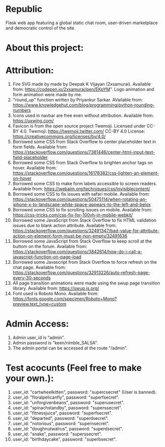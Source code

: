 # Republic
Flask web app featuring a global static chat room, user-driven marketplace and democratic control of the site.

# About this project:

# Attribution:

1. Fire SVG made by made by Deepak K Vijayan (2xsamurai). Available from: https://codepen.io/2xsamurai/pen/EKpYM". Logo animation and form animation were made by me.
2. "round_up" function wirtten by Priyankur Sarkar. AVailable from: https://www.knowledgehut.com/blog/programming/python-rounding-numbers
3. Icons used in navbar are free even without attribution. Available from: https://uxwing.com/
4. Favicon is from the open source project Twemoji. 
           Licensed under CC-BY 4.0. 
           Twemoji: https://twemoji.twitter.com/ 
           CC-BY 4.0 License: https://creativecommons.org/licenses/by/4.0/
5. Borrowed some CSS from Stack Overflow to center placeholder text in form fields. Available from: https://stackoverflow.com/questions/7381446/center-html-input-text-field-placeholder
6. Borrowed some CSS from Stack Overflow to brighten anchor tags on hover. Available from: https://stackoverflow.com/questions/16178382/css-lighten-an-element-on-hover
7. Borrowed some CSS to make form labels accessible to screen readers. Available from: https://webaim.org/techniques/css/invisiblecontent/
8. Borrowed some CSS to fix issues with safari mobile. Available from: https://stackoverflow.com/questions/50475114/when-rotating-an-iphone-x-to-landscape-white-space-appears-to-the-left-and-belox
9. Borrowed some CSS to fix scrolling issues on mobile. Available from: https://css-tricks.com/css-fix-for-100vh-in-mobile-webkit/
10. Borrowed some JavaScript from Stack Overflow to fix HTML validation issues due to blank action attribute. Available from: https://stackoverflow.com/questions/32491347/bad-value-for-attribute-action-on-element-form-must-be-non-empty/32491636
11. Borrowed some JavaScript from Stack Overflow to keep scroll at the buttom on the forum. Available from:  https://stackoverflow.com/questions/3842614/how-do-i-call-a-javascript-function-on-page-load
12. Borrowed some Javascript from Stack Overflow to force refresh on the chat page. Available from: https://stackoverflow.com/questions/32913226/auto-refresh-page-every-30-seconds
13. All page transition animations were made using the swup page transition library. Available from: https://swup.js.org/
14. Font used is Roboto Mono. Available from: https://fonts.google.com/specimen/Roboto+Mono?preview.text_type=custom

# Admin Access:

1. Admin user_id is "admin".
2. Admin password is "keen/nimble_SALSA".
3. The admin portal can be accessed at the route "/admin".

# Test acocunts (Feel free to make your own.):

1. user_id: "cartwheelkitten", password: "supercsecret" (User is banned).
2. user_id: "floralpelicanfly", password: "superfsecret".
3. user_id: "unforgivenbeans", password: "superusecret".
4. user_id: "spinachstandby", password: "superssecret".
5. user_id: "fitnessjuice", password: "superfsecret".
6. user_id: "departed", password: "superdsecret".
7. user_id: "notorious", password: "supernsecret".
8. user_id: "doughnutwalrus", password: "superdsecret".
9. user_id: "snake", password: "superssecret".
10. user_id: "birthdaycake", password: "superbsecret". 

